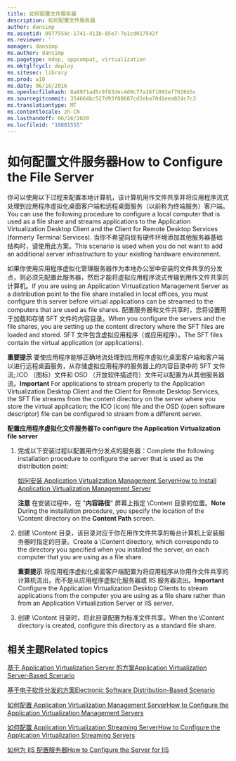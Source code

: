 ```yaml
---
title: 如何配置文件服务器
description: 如何配置文件服务器
author: dansimp
ms.assetid: 0977554c-1741-411b-85e7-7e1cd017542f
ms.reviewer: ''
manager: dansimp
ms.author: dansimp
ms.pagetype: mdop, appcompat, virtualization
ms.mktglfcycl: deploy
ms.sitesec: library
ms.prod: w10
ms.date: 06/16/2016
ms.openlocfilehash: 8a8971ad5c9f83dec4d0c77a16f1093ef7026b5c
ms.sourcegitcommit: 354664bc527d93f80687cd2eba70d1eea024c7c3
ms.translationtype: MT
ms.contentlocale: zh-CN
ms.lasthandoff: 06/26/2020
ms.locfileid: "10801555"
---
```

# <span data-ttu-id="a1755-103">如何配置文件服务器</span><span class="sxs-lookup"><span data-stu-id="a1755-103">How to Configure the File Server</span></span>


<span data-ttu-id="a1755-104">你可以使用以下过程来配置本地计算机，该计算机用作文件共享并将应用程序流式处理到应用程序虚拟化桌面客户端和远程桌面服务（以前称为终端服务）客户端。</span><span class="sxs-lookup"><span data-stu-id="a1755-104">You can use the following procedure to configure a local computer that is used as a file share and streams applications to the Application Virtualization Desktop Client and the Client for Remote Desktop Services (formerly Terminal Services).</span></span> <span data-ttu-id="a1755-105">当你不希望向现有硬件环境添加其他服务器基础结构时，请使用此方案。</span><span class="sxs-lookup"><span data-stu-id="a1755-105">This scenario is used when you do not want to add an additional server infrastructure to your existing hardware environment.</span></span>

<span data-ttu-id="a1755-106">如果你使用应用程序虚拟化管理服务器作为本地办公室中安装的文件共享的分发点，则必须先配置此服务器，然后才能将虚拟应用程序流式传输到用作文件共享的计算机。</span><span class="sxs-lookup"><span data-stu-id="a1755-106">If you are using an Application Virtualization Management Server as a distribution point to the file share installed in local offices, you must configure this server before virtual applications can be streamed to the computers that are used as file shares.</span></span> <span data-ttu-id="a1755-107">配置服务器和文件共享时，您将设置用于加载和存储 SFT 文件的内容目录。</span><span class="sxs-lookup"><span data-stu-id="a1755-107">When you configure the servers and the file shares, you are setting up the content directory where the SFT files are loaded and stored.</span></span> <span data-ttu-id="a1755-108">SFT 文件包含虚拟应用程序（或应用程序）。</span><span class="sxs-lookup"><span data-stu-id="a1755-108">The SFT files contain the virtual application (or applications).</span></span>

<span data-ttu-id="a1755-109">**重要提示** 要使应用程序能够正确地流处理到应用程序虚拟化桌面客户端和客户端以进行远程桌面服务，从存储虚拟应用程序的服务器上的内容目录中的 SFT 文件流;.ICO （图标）文件和 OSD （开放软件描述符）文件可以配置为从其他服务器流。</span><span class="sxs-lookup"><span data-stu-id="a1755-109">**Important** For applications to stream properly to the Application Virtualization Desktop Client and the Client for Remote Desktop Services, the SFT file streams from the content directory on the server where you store the virtual application; the ICO (icon) file and the OSD (open software descriptor) file can be configured to stream from a different server.</span></span>

 

**<span data-ttu-id="a1755-110">配置应用程序虚拟化文件服务器</span><span class="sxs-lookup"><span data-stu-id="a1755-110">To configure the Application Virtualization file server</span></span>**

1.  <span data-ttu-id="a1755-111">完成以下安装过程以配置用作分发点的服务器：</span><span class="sxs-lookup"><span data-stu-id="a1755-111">Complete the following installation procedure to configure the server that is used as the distribution point:</span></span>

    [<span data-ttu-id="a1755-112">如何安装 Application Virtualization Management Server</span><span class="sxs-lookup"><span data-stu-id="a1755-112">How to Install Application Virtualization Management Server</span></span>](how-to-install-application-virtualization-management-server.md)

    <span data-ttu-id="a1755-113">**注意** 在安装过程中，在 "**内容路径**" 屏幕上指定 \\Content 目录的位置。</span><span class="sxs-lookup"><span data-stu-id="a1755-113">**Note** During the installation procedure, you specify the location of the \\Content directory on the **Content Path** screen.</span></span>

     

2.  <span data-ttu-id="a1755-114">创建 \\Content 目录，该目录对应于你在用作文件共享的每台计算机上安装服务器时指定的目录。</span><span class="sxs-lookup"><span data-stu-id="a1755-114">Create a \\Content directory, which corresponds to the directory you specified when you installed the server, on each computer that you are using as a file share.</span></span>

    <span data-ttu-id="a1755-115">**重要提示** 将应用程序虚拟化桌面客户端配置为将应用程序从你用作文件共享的计算机流出，而不是从应用程序虚拟化服务器或 IIS 服务器流出。</span><span class="sxs-lookup"><span data-stu-id="a1755-115">**Important** Configure the Application Virtualization Desktop Clients to stream applications from the computer you are using as a file share rather than from an Application Virtualization Server or IIS server.</span></span>

     

3.  <span data-ttu-id="a1755-116">创建 \\Content 目录时，将此目录配置为标准文件共享。</span><span class="sxs-lookup"><span data-stu-id="a1755-116">When the \\Content directory is created, configure this directory as a standard file share.</span></span>

## <span data-ttu-id="a1755-117">相关主题</span><span class="sxs-lookup"><span data-stu-id="a1755-117">Related topics</span></span>


[<span data-ttu-id="a1755-118">基于 Application Virtualization Server 的方案</span><span class="sxs-lookup"><span data-stu-id="a1755-118">Application Virtualization Server-Based Scenario</span></span>](application-virtualization-server-based-scenario.md)

[<span data-ttu-id="a1755-119">基于电子软件分发的方案</span><span class="sxs-lookup"><span data-stu-id="a1755-119">Electronic Software Distribution-Based Scenario</span></span>](electronic-software-distribution-based-scenario.md)

[<span data-ttu-id="a1755-120">如何配置 Application Virtualization Management Server</span><span class="sxs-lookup"><span data-stu-id="a1755-120">How to Configure the Application Virtualization Management Servers</span></span>](how-to-configure-the-application-virtualization-management-servers.md)

[<span data-ttu-id="a1755-121">如何配置 Application Virtualization Streaming Server</span><span class="sxs-lookup"><span data-stu-id="a1755-121">How to Configure the Application Virtualization Streaming Servers</span></span>](how-to-configure-the-application-virtualization-streaming-servers.md)

[<span data-ttu-id="a1755-122">如何为 IIS 配置服务器</span><span class="sxs-lookup"><span data-stu-id="a1755-122">How to Configure the Server for IIS</span></span>](how-to-configure-the-server-for-iis.md)

 

 





